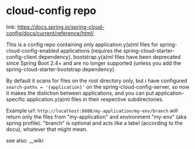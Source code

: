# cloud-config repo #

link: https://docs.spring.io/spring-cloud-config/docs/current/reference/html/

This is a config repo containing only application.y(a)ml files for spring-cloud-config-enabled applications (requires the spring-cloud-starter-config-client dependency).
bootstrap.y(a)ml files have been deprecated since Spring Boot 2.4+ and are no longer supported (unless you add the spring-cloud-starter-bootstrap dependency).

By default it scans for files on the root directory only, but i have configured `search-paths = '{application}'` on the spring-cloud-config-server, so now it makes the distiction between applications,
and you can put application-specific application.y(a)ml files in their respective subdirectories.

Example url:
`http://localhost:8888/my-application/my-env/branch` will return only the files from "my-application" and environment "my-env" (aka spring profile).
"branch" is optional and acts like a label (according to the docu), whatever that might mean.

see also: __wiki
